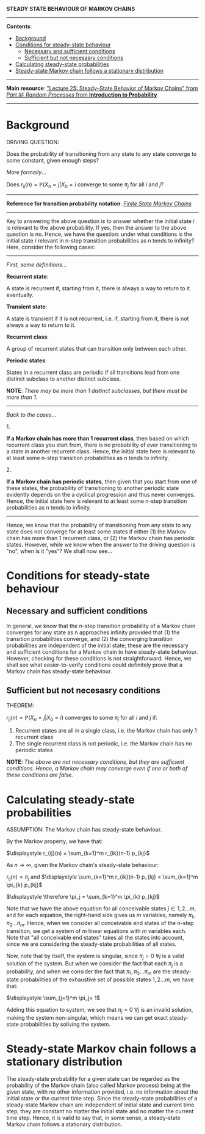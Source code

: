 **STEADY STATE BEHAVIOUR OF MARKOV CHAINS**

---

**Contents**:

- [Background](#background)
- [Conditions for steady-state behaviour](#conditions-for-steady-state-behaviour)
  - [Necessary and sufficient conditions](#necessary-and-sufficient-conditions)
  - [Sufficient but not necesasry conditions](#sufficient-but-not-necesasry-conditions)
- [Calculating steady-state probabilities](#calculating-steady-state-probabilities)
- [Steady-state Markov chain follows a stationary distribution](#steady-state-markov-chain-follows-a-stationary-distribution)

---

**Main resource**: ["Lecture 25: Steady–State Behavior of Markov Chains" from _Part III: Random Processes_ from **Introduction to Probability**](https://ocw.mit.edu/courses/res-6-012-introduction-to-probability-spring-2018/pages/part-iii-random-processes/)

---

# Background
DRIVING QUESTION:

Does the probability of transitioning from any state to any state converge to some constant, given enough steps?

_More formally_...

Does $r_{ij}(n) = \mathbb{P}(X_n = j | X_0 = i$ converge to some $\pi_j$ for all $i$ and $j$?

---

**Reference for transition probability notation**: [_Finite State Markov Chains_](https://github.com/pranigopu/mastersProject/blob/main/NOTES/markov-chains/finite-state-markov-chains.md)

---

Key to answering the above question is to answer whether the initial state $i$ is relevant to the above probability. If yes, then the answer to the above question is no. Hence, we have the question: under what conditions is the initial state $i$ relevant in n-step transition probabilities as n tends to infinity? Here, consider the following cases:

---

_First, some definitions_...

**Recurrent state**:

A state is recurrent if, starting from it, there is always a way to return to it eventually.

**Transient state**:

A state is transient if it is not recurrent, i.e. if, starting from it, there is not always a way to return to it.

**Recurrent class**:

A group of recurrent states that can transition only between each other.

**Periodic states**:

States in a recurrent class are periodic if all transitions lead from one distinct subclass to another distinct subclass.

**NOTE**: _There may be more than 1 distinct subclasses, but there must be more than 1._

---

_Back to the cases_...

1.<br>

**If a Markov chain has more than 1 recurrent class**, then based on which recurrent class you start from, there is no probability of ever transitioning to a state in another recurrent class. Hence, the initial state here is relevant to at least some n-step transition probabilities as n tends to infinity.

2.<br>

**If a Markov chain has periodic states**, then given that you start from one of these states, the probability of transitioning to another periodic state evidently depends on the a cyclical progression and thus never converges. Hence, the initial state here is relevant to at least some n-step transition probabilities as n tends to infinity.

---

Hence, we know that the probability of transitioning from any state to any state does not converge for at least some states if either (1) the Markov chain has more than 1 recurrent class, or (2) the Markov chain has periodic states. However, while we know when the answer to the driving question is "no", when is it "yes"? We shall now see...

# Conditions for steady-state behaviour
## Necessary and sufficient conditions
In general, we know that the n-step transition probability of a Markov chain converges for any state as n approaches infinity provided that (1) the transition probabilities converge, and (2) the converging transition probabilities are independent of the initial state; these are the necessary and sufficient conditions for a Markov chain to have steady-state behaviour. However, checking for these conditions is not straightforward. Hence, we shall see what easier-to-verify conditions could definitely prove that a Markov chain has steady-state behaviour.

## Sufficient but not necesasry conditions
THEOREM:

$r_{ij}(n) = \mathbb{P}(X_n = j | X_0 = i)$ converges to some $\pi_j$ for all $i$ and $j$ if:

1. Recurrent states are all in a single class, i.e. the Markov chain has only 1 recurrent class
2. The single recurrent class is not periodic, i.e. the Markov chain has no periodic states

**NOTE**: _The above are not necessary conditions, but they are sufficient conditions. Hence, a Markov chain may converge even if one or both of these conditions are false._

# Calculating steady-state probabilities
ASSUMPTION: The Markov chain has steady-state behaviour.

By the Markov property, we have that:

$\displaystyle r_{ij}(n) = \sum_{k=1}^m r_{ik}(n-1) p_{kj}$

As $n \rightarrow \infty$, given the Markov chain's steady-state behaviour:

$r_{ij}(n) = \pi_j$ and $\displaystyle \sum_{k=1}^m r_{ik}(n-1) p_{kj} = \sum_{k=1}^m \pi_{k} p_{kj}$

$\displaystyle \therefore \pi_j = \sum_{k=1}^m \pi_{k} p_{kj}$

Note that we have the above equation for all conceivable states $j \in {1, 2 ... m}$, and for each equation, the right-hand side gives us $m$ variables, namely $\pi_1, \pi_2 ... \pi_m$. Hence, when we consider all conceivable end states of the n-step transition, we get a system of $m$ linear equations with $m$ variables each. Note that "all conceivable end states" takes all the states into account, since we are considering the steady-state probabilities of all states.


Now, note that by itself, the system is singular, since $\pi_j = 0 \text{ } \forall j$ is a valid solution of the system. But when we consider the fact that each $\pi_j$ is a probability, and when we consider the fact that $\pi_1, \pi_2 ... \pi_m$ are the steady-state probabilities of the exhaustive set of possible states ${1, 2 ... m}$, we have that:

$\displaystyle \sum_{j=1}^m \pi_j= 1$

Adding this equation to system, we see that $\pi_j = 0 \text{ } \forall j$ is an invalid solution, making the system non-singular, which means we can get exact steady-state probabilities by soliving the system.

# Steady-state Markov chain follows a stationary distribution
The steady-state probability for a given state can be regarded as the probability of the Markov chain (also called Markov process) being at the given state, with no other information provided, i.e. no information about the initial state or the current time step. Since the steady-state probabilities of a steady-state Markov chain are independent of initial state and current time step, they are constant no matter the initial state and no matter the current time step. Hence, it is valid to say that, in some sense, a steady-state Markov chain follows a stationary distribution.
